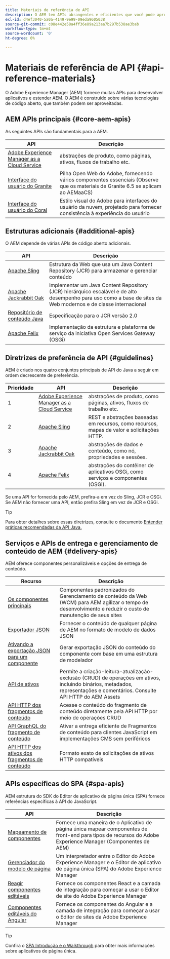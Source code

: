 ```yaml
---
title: Materiais de referência de API
description: O AEM tem APIs abrangentes e eficientes que você pode aproveitar para o seu projeto de experiência digital.
exl-id: d4ef3040-5a0a-4149-9e99-09eda9605038
source-git-commit: c08e442e58a4ff36e89a213aa7b297b538ae3bab
workflow-type: tm+mt
source-wordcount: '0'
ht-degree: 0%

---
```


# Materiais de referência de API {#api-reference-materials}

O Adobe Experience Manager (AEM) fornece muitas APIs para desenvolver aplicativos e estender AEM. O AEM é construído sobre várias tecnologias de código aberto, que também podem ser aproveitadas.

## AEM APIs principais {#core-aem-apis}

As seguintes APIs são fundamentais para a AEM.

| API | Descrição |
|---|---|
| [Adobe Experience Manager as a Cloud Service](https://www.adobe.io/experience-manager/reference-materials/cloud-service/javadoc/index.html) | abstrações de produto, como páginas, ativos, fluxos de trabalho etc. |
| [Interface do usuário do Granite](https://helpx.adobe.com/experience-manager/6-5/sites/developing/using/reference-materials/granite-ui/api/jcr_root/libs/granite/ui/index.html#) | Pilha Open Web do Adobe, fornecendo vários componentes essenciais (Observe que os materiais de Granite 6.5 se aplicam ao AEMaaCS) |
| [Interface do usuário do Coral](https://opensource.adobe.com/coral-spectrum/documentation/) | Estilo visual do Adobe para interfaces do usuário da nuvem, projetado para fornecer consistência à experiência do usuário |

<!---
|Editor core JavaScript API reference|Provides all the base objects and concepts to support authoring of content resources|
--->

## Estruturas adicionais {#additional-apis}

O AEM depende de várias APIs de código aberto adicionais.

| API | Descrição |
|---|---|
| [Apache Sling](https://sling.apache.org/apidocs/sling11/) | Estrutura da Web que usa um Java Content Repository (JCR) para armazenar e gerenciar conteúdo |
| [Apache Jackrabbit Oak](http://jackrabbit.apache.org/oak/docs/oak_api/overview.html) | Implementar um Java Content Repository (JCR) hierárquico escalável e de alto desempenho para uso como a base de sites da Web modernos e de classe internacional |
| [Repositório de conteúdo Java](https://www.adobe.io/experience-manager/reference-materials/spec/javax.jcr/javadocs/jcr-2.0/index.html) | Especificação para o JCR versão 2.0 |
| [Apache Felix](https://felix.apache.org) | Implementação da estrutura e plataforma de serviço da iniciativa Open Services Gateway (OSGi) |

## Diretrizes de preferência de API {#guidelines}

AEM é criado nos quatro conjuntos principais de API do Java a seguir em ordem decrescente de preferência.

| Prioridade | API | Descrição |
|---|---|---|
| 1 | [Adobe Experience Manager as a Cloud Service](https://www.adobe.io/experience-manager/reference-materials/cloud-service/javadoc/index.html) | abstrações de produto, como páginas, ativos, fluxos de trabalho etc. |
| 2 | [Apache Sling](https://sling.apache.org/apidocs/sling11/) | REST e abstrações baseadas em recursos, como recursos, mapas de valor e solicitações HTTP. |
| 3 | [Apache Jackrabbit Oak](http://jackrabbit.apache.org/oak/docs/oak_api/overview.html) | abstrações de dados e conteúdo, como nó, propriedades e sessões. |
| 4 | [Apache Felix](https://felix.apache.org/) | abstrações do contêiner de aplicativos OSGi, como serviços e componentes (OSGi). |

Se uma API for fornecida pelo AEM, prefira-a em vez do Sling, JCR e OSGi. Se AEM não fornecer uma API, então prefira Sling em vez de JCR e OSGi.

>[!TIP]
>
>Para obter detalhes sobre essas diretrizes, consulte o documento [Entender práticas recomendadas da API Java.](https://experienceleague.adobe.com/docs/experience-manager-learn/foundation/development/understand-java-api-best-practices.html)

## Serviços e APIs de entrega e gerenciamento de conteúdo de AEM {#delivery-apis}

AEM oferece componentes personalizáveis e opções de entrega de conteúdo.

| Recurso | Descrição |
|---|---|
| [Os componentes principais](https://experienceleague.adobe.com/docs/experience-manager-core-components/using/introduction.html?lang=pt-BR) | Componentes padronizados do Gerenciamento de conteúdo da Web (WCM) para AEM agilizar o tempo de desenvolvimento e reduzir o custo de manutenção de seus sites |
| [Exportador JSON](/help/implementing/developing/components/json-exporter.md) | Fornecer o conteúdo de qualquer página de AEM no formato de modelo de dados JSON |
| [Ativando a exportação JSON para um componente](/help/implementing/developing/components/enabling-json-exporter.md) | Gerar exportação JSON do conteúdo do componente com base em uma estrutura de modelador |
| [API de ativos](/help/assets/mac-api-assets.md) | Permite a criação-leitura-atualização-exclusão (CRUD) de operações em ativos, incluindo binários, metadados, representações e comentários. Consulte API HTTP do AEM Assets |
| [API HTTP dos fragmentos de conteúdo](/help/assets/content-fragments/assets-api-content-fragments.md) | Acesse o conteúdo do fragmento de conteúdo diretamente pela API HTTP por meio de operações CRUD |
| [API GraphQL do fragmento de conteúdo](/help/assets/content-fragments/graphql-api-content-fragments.md) | Ativar a entrega eficiente de Fragmentos de conteúdo para clientes JavaScript em implementações CMS sem periféricos |
| [API HTTP dos ativos dos fragmentos de conteúdo](https://experienceleague.adobe.com/docs/experience-manager-cloud-service/assets/admin/mac-api-assets.html) | Formato exato de solicitações de ativos HTTP compatíveis |

## APIs específicas do SPA {#spa-apis}

AEM estrutura do SDK do Editor de aplicativo de página única (SPA) fornece referências específicas à API do JavaScript.

| API | Descrição |
|---|---|
| [Mapeamento de componentes](https://www.npmjs.com/package/@adobe/aem-spa-component-mapping) | Fornece uma maneira de o Aplicativo de página única mapear componentes de front-end para tipos de recursos do Adobe Experience Manager (Componentes de AEM) |
| [Gerenciador do modelo de página](https://www.npmjs.com/package/@adobe/aem-spa-page-model-manager) | Um interpretador entre o Editor do Adobe Experience Manager e o Editor de aplicativo de página única (SPA) do Adobe Experience Manager |
| [Reagir componentes editáveis](https://www.npmjs.com/package/@adobe/aem-react-editable-components) | Fornece os componentes React e a camada de integração para começar a usar o Editor de site do Adobe Experience Manager |
| [Componentes editáveis do Angular](https://www.npmjs.com/package/@adobe/aem-angular-editable-components) | Fornece os componentes do Angular e a camada de integração para começar a usar o Editor de sites da Adobe Experience Manager |

>[!TIP]
>
>Confira o [SPA Introdução e o Walkthrough](/help/implementing/developing/hybrid/introduction.md) para obter mais informações sobre aplicativos de página única.
